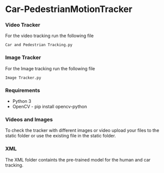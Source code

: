 # Car-PedestrianMotionTracker

### Video Tracker

For the video tracking run the following file
```
Car and Pedestrian Tracking.py
```

### Image Tracker 

For the Image tracking run the following file
```
Image Tracker.py
```

### Requirements

* Python 3
* OpenCV - pip install opencv-python

### Videos and Images

To check the tracker with different images or video upload your files to the static folder or use the existing file in the static folder.

### XML

The XML folder containts the pre-trained model for the human and car tracking.
